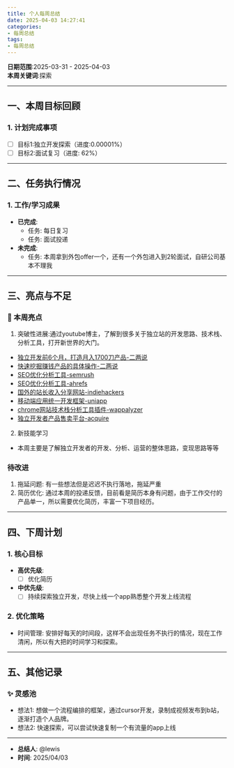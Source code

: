 ```yaml
---
title: 个人每周总结
date: 2025-04-03 14:27:41
categories: 
- 每周总结
tags:
- 每周总结
---
```


**日期范围**:2025-03-31 - 2025-04-03  
**本周关键词**:探索

---

## 一、本周目标回顾  

### 1. 计划完成事项  

- [ ] 目标1:独立开发探索（进度:0.00001%）
- [ ] 目标2:面试复习（进度: 62%）

---

## 二、任务执行情况  

### 1. 工作/学习成果  

- **已完成**:  
  - 任务: 每日复习
  - 任务: 面试投递
- **未完成**:  
  - 任务: 本周拿到外包offer一个，还有一个外包进入到2轮面试，自研公司基本不理我

---

## 三、亮点与不足  

### 🎯 本周亮点  

1. 突破性进展:通过youtube博主，了解到很多关于独立站的开发思路、技术栈、分析工具，打开新世界的大门。

- [独立开发前6个月，打造月入1700刀产品-二两说](https://www.youtube.com/watch?v=yukg-eABYvM)
- [快速挖掘赚钱产品的具体操作-二两说](https://www.youtube.com/watch?v=mF7RplrloRw)
- [SEO优化分析工具-semrush](https://www.semrush.com/projects/)
- [SEO优化分析工具-ahrefs](https://ahrefs.com/)
- [国外的站长收入分享网站-indiehackers](https://www.indiehackers.com/)
- [移动端应用统一开发框架-uniapp](https://zh.uniapp.dcloud.io/)
- [chrome网站技术栈分析工具插件-wappalyzer](https://www.wappalyzer.com/)
- [独立开发者产品售卖平台-acquire](https://acquire.com/)

2. 新技能学习

- 本周主要是了解独立开发者的开发、分析、运营的整体思路，变现思路等等

### 待改进  

1. 拖延问题: 有一些想法但是迟迟不执行落地，拖延严重
2. 简历优化: 通过本周的投递反馈，目前看是简历本身有问题，由于工作交付的产品单一，所以需要优化简历，丰富一下项目经历。

---

## 四、下周计划  

### 1. 核心目标  

- **高优先级**:  
  - [ ] 优化简历
- **中优先级**:  
  - [ ] 持续探索独立开发，尽快上线一个app熟悉整个开发上线流程  

### 2. 优化策略  

- 时间管理: 安排好每天的时间段，这样不会出现任务不执行的情况，现在工作清闲，所以有大把的时间学习和探索。

---

## 五、其他记录  

### ✨ 灵感池  

- 想法1: 想做一个流程编排的框架，通过cursor开发，录制成视频发布到b站，逐渐打造个人品牌。
- 想法2: 快速探索，可以尝试快速复制一个有流量的app上线

---

- **总结人**: @lewis
- **时间**: 2025/04/03  
